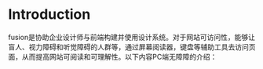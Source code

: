 # Introduction

fusion是协助企业设计师与前端构建并使用设计系统。对于网站可访问性，能够让盲人、视力障碍和听觉障碍的人群等，通过屏幕阅读器，键盘等辅助工具去访问页面，从而提高网站可阅读和可理解性。以下内容PC端无障障的介绍：

